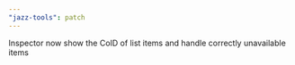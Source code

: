 ```yaml
---
"jazz-tools": patch
---
```


Inspector now show the CoID of list items and handle correctly unavailable items
